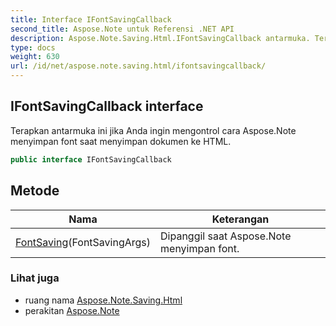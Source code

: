 ```yaml
---
title: Interface IFontSavingCallback
second_title: Aspose.Note untuk Referensi .NET API
description: Aspose.Note.Saving.Html.IFontSavingCallback antarmuka. Terapkan antarmuka ini jika Anda ingin mengontrol cara Aspose.Note menyimpan font saat menyimpan dokumen ke HTML.
type: docs
weight: 630
url: /id/net/aspose.note.saving.html/ifontsavingcallback/
---
```

## IFontSavingCallback interface

Terapkan antarmuka ini jika Anda ingin mengontrol cara Aspose.Note menyimpan font saat menyimpan dokumen ke HTML.

```csharp
public interface IFontSavingCallback
```

## Metode

| Nama | Keterangan |
| --- | --- |
| [FontSaving](../../aspose.note.saving.html/ifontsavingcallback/fontsaving/)(FontSavingArgs) | Dipanggil saat Aspose.Note menyimpan font. |

### Lihat juga

* ruang nama [Aspose.Note.Saving.Html](../../aspose.note.saving.html/)
* perakitan [Aspose.Note](../../)


